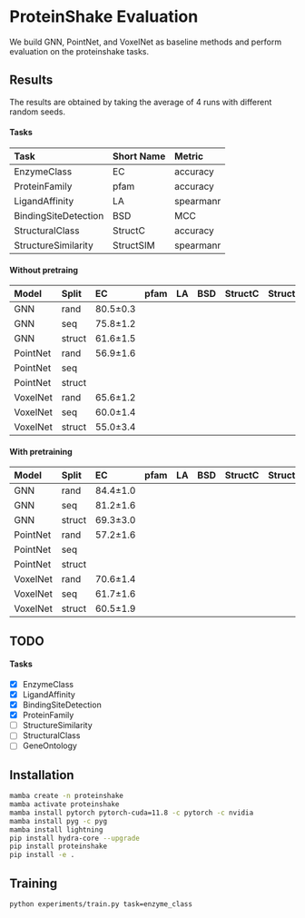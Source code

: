 # ProteinShake Evaluation

We build GNN, PointNet, and VoxelNet as baseline methods and perform evaluation on the proteinshake tasks.

## Results

The results are obtained by taking the average of 4 runs with different random seeds.

#### Tasks

| Task                 | Short Name | Metric    |
|:---------------------|:-----------|:----------|
| EnzymeClass          | EC         | accuracy  |
| ProteinFamily        | pfam       | accuracy  |
| LigandAffinity       | LA         | spearmanr |
| BindingSiteDetection | BSD        | MCC       |
| StructuralClass      | StructC    | accuracy  |
| StructureSimilarity  | StructSIM  | spearmanr |

#### Without pretraing

| Model    | Split  | EC       | pfam | LA | BSD | StructC | StructSIM |
|:---------|:-------|:---------|:-----|:---|:----|:--------|:----------|
| GNN      | rand   | 80.5±0.3 |      |    |     |         |           |
| GNN      | seq    | 75.8±1.2 |      |    |     |         |           |
| GNN      | struct | 61.6±1.5 |      |    |     |         |           |
| PointNet | rand   | 56.9±1.6 |      |    |     |         |           |
| PointNet | seq    |          |      |    |     |         |           |
| PointNet | struct |          |      |    |     |         |           |
| VoxelNet | rand   | 65.6±1.2 |      |    |     |         |           |
| VoxelNet | seq    | 60.0±1.4 |      |    |     |         |           |
| VoxelNet | struct | 55.0±3.4 |      |    |     |         |           |

#### With pretraining

| Model    | Split  | EC       | pfam | LA | BSD | StructC | StructSIM |
|:---------|:-------|:---------|:-----|:---|:----|:--------|:----------|
| GNN      | rand   | 84.4±1.0 |      |    |     |         |           |
| GNN      | seq    | 81.2±1.6 |      |    |     |         |           |
| GNN      | struct | 69.3±3.0 |      |    |     |         |           |
| PointNet | rand   | 57.2±1.6 |      |    |     |         |           |
| PointNet | seq    |          |      |    |     |         |           |
| PointNet | struct |          |      |    |     |         |           |
| VoxelNet | rand   | 70.6±1.4 |      |    |     |         |           |
| VoxelNet | seq    | 61.7±1.6 |      |    |     |         |           |
| VoxelNet | struct | 60.5±1.9 |      |    |     |         |           |

## TODO

#### Tasks

- [x] EnzymeClass
- [x] LigandAffinity
- [x] BindingSiteDetection
- [x] ProteinFamily
- [ ] StructureSimilarity
- [ ] StructuralClass
- [ ] GeneOntology

## Installation

```bash
mamba create -n proteinshake
mamba activate proteinshake
mamba install pytorch pytorch-cuda=11.8 -c pytorch -c nvidia
mamba install pyg -c pyg
mamba install lightning
pip install hydra-core --upgrade
pip install proteinshake
pip install -e .
```

## Training

```bash
python experiments/train.py task=enzyme_class
```